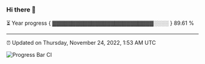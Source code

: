 ### Hi there 👋

⏳ Year progress { ▓▓▓▓▓▓▓▓▓▓▓▓▓▓▓▓▓▓▓▓▓▓▓▓▓▓░░░░ } 89.61 %

---

⏰ Updated on Thursday, November 24, 2022, 1:53 AM UTC

![Progress Bar CI](https://github.com/arthurbuhl/arthurbuhl/workflows/Progress%20Bar%20CI/badge.svg)
